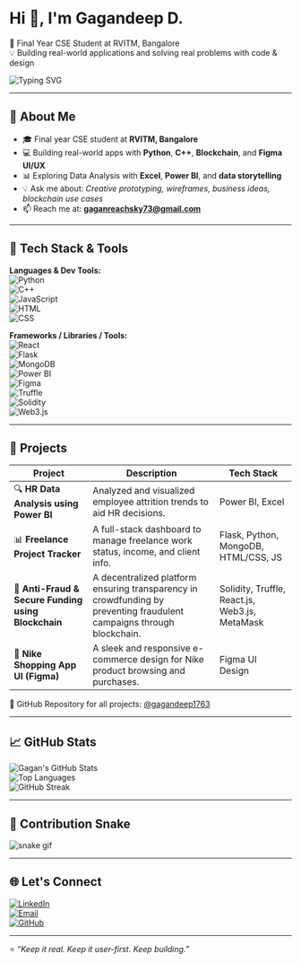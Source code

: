 # Hi 👋, I'm Gagandeep D.
🚀 Final Year CSE Student at RVITM, Bangalore  
💡 Building real-world applications and solving real problems with code & design  

![Typing SVG](https://readme-typing-svg.demolab.com?font=Fira+Code&weight=500&pause=1000&color=F75C7E&width=700&lines=UI%2FUX+Designer+%7C+Final+Year+CSE+Student;Building+projects+in+Python%2C+C%2B%2B%2C+Blockchain;Creating+Designs+in+Figma+%7C+Solidity+Learner)

---

## 🧠 About Me
- 🎓 Final year CSE student at **RVITM, Bangalore**
- 💻 Building real-world apps with **Python**, **C++**, **Blockchain**, and **Figma UI/UX**
- 📊 Exploring Data Analysis with **Excel**, **Power BI**, and **data storytelling**
- 💡 Ask me about: *Creative prototyping, wireframes, business ideas, blockchain use cases*
- 📫 Reach me at: **gaganreachsky73@gmail.com**

---

## 🔧 Tech Stack & Tools

**Languages & Dev Tools:**  
![Python](https://img.shields.io/badge/Python-3776AB?style=for-the-badge&logo=python&logoColor=white)  
![C++](https://img.shields.io/badge/C++-00599C?style=for-the-badge&logo=c%2B%2B&logoColor=white)  
![JavaScript](https://img.shields.io/badge/JavaScript-F7DF1E?style=for-the-badge&logo=javascript&logoColor=black)  
![HTML](https://img.shields.io/badge/HTML5-E34F26?style=for-the-badge&logo=html5&logoColor=white)  
![CSS](https://img.shields.io/badge/CSS3-1572B6?style=for-the-badge&logo=css3&logoColor=white)  

**Frameworks / Libraries / Tools:**  
![React](https://img.shields.io/badge/React-20232A?style=for-the-badge&logo=react&logoColor=61DAFB)  
![Flask](https://img.shields.io/badge/Flask-000000?style=for-the-badge&logo=flask&logoColor=white)  
![MongoDB](https://img.shields.io/badge/MongoDB-4EA94B?style=for-the-badge&logo=mongodb&logoColor=white)  
![Power BI](https://img.shields.io/badge/Power%20BI-F2C811?style=for-the-badge&logo=powerbi&logoColor=black)  
![Figma](https://img.shields.io/badge/Figma-F24E1E?style=for-the-badge&logo=figma&logoColor=white)  
![Truffle](https://img.shields.io/badge/Truffle-3E2A4D?style=for-the-badge&logo=truffle&logoColor=white)  
![Solidity](https://img.shields.io/badge/Solidity-363636?style=for-the-badge&logo=solidity&logoColor=white)  
![Web3.js](https://img.shields.io/badge/Web3.js-F16822?style=for-the-badge&logo=ethereum&logoColor=white)

---

## 🚀 Projects

| Project | Description | Tech Stack |
|--------|-------------|------------|
| 🔍 **HR Data Analysis using Power BI** | Analyzed and visualized employee attrition trends to aid HR decisions. | Power BI, Excel |
| 📊 **Freelance Project Tracker** | A full-stack dashboard to manage freelance work status, income, and client info. | Flask, Python, MongoDB, HTML/CSS, JS |
| 🔐 **Anti-Fraud & Secure Funding using Blockchain** | A decentralized platform ensuring transparency in crowdfunding by preventing fraudulent campaigns through blockchain. | Solidity, Truffle, React.js, Web3.js, MetaMask |
| 👟 **Nike Shopping App UI (Figma)** | A sleek and responsive e-commerce design for Nike product browsing and purchases. | Figma UI Design |

🔗 GitHub Repository for all projects: [@gagandeep1763](https://github.com/gagandeep1763?tab=repositories)

---

## 📈 GitHub Stats

![Gagan's GitHub Stats](https://github-readme-stats.vercel.app/api?username=gagandeep1763&show_icons=true&theme=radical&hide_border=true)  
![Top Languages](https://github-readme-stats.vercel.app/api/top-langs/?username=gagandeep1763&layout=compact&theme=radical&hide_border=true)  
![GitHub Streak](https://streak-stats.demolab.com?user=gagandeep1763&theme=radical&hide_border=true)

---

## 🐍 Contribution Snake

![snake gif](https://github.com/gagandeep1763/gagandeep1763/blob/output/github-contribution-grid-snake.svg)

---

## 🌐 Let's Connect

[![LinkedIn](https://img.shields.io/badge/LinkedIn-blue?style=for-the-badge&logo=linkedin&logoColor=white)](https://www.linkedin.com/in/gagandeep-d/)  
[![Email](https://img.shields.io/badge/Email-gaganreachsky73%40gmail.com-EA4335?style=for-the-badge&logo=gmail&logoColor=white)](mailto:gaganreachsky73@gmail.com)  
[![GitHub](https://img.shields.io/badge/GitHub-100000?style=for-the-badge&logo=github&logoColor=white)](https://github.com/gagandeep1763)

---

⭐ *“Keep it real. Keep it user-first. Keep building.”*
